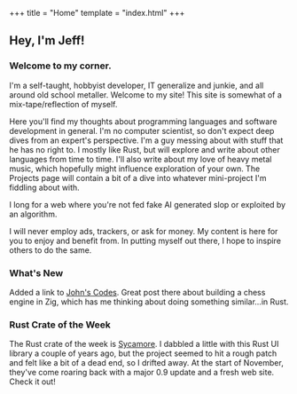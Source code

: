 +++
title = "Home"
template = "index.html"
+++

## Hey, I'm Jeff!

### Welcome to my corner.

I'm a self-taught, hobbyist developer, IT generalize and junkie, and all around old school metaller. Welcome to my site! This site is somewhat of a mix-tape/reflection of myself.

Here you'll find my thoughts about programming languages and software development in general. I'm no computer scientist, so don't expect deep dives from an expert's perspective. I'm a guy messing about with stuff that he has no right to. I mostly like Rust, but will explore and write about other languages from time to time. I'll also write about my love of heavy metal music, which hopefully might influence exploration of your own. The Projects page will contain a bit of a dive into whatever mini-project I'm fiddling about with.

I long for a web where you're not fed fake AI generated slop or exploited by an algorithm.

I will never employ ads, trackers, or ask for money. My content is here for you to enjoy and benefit from. In putting myself out there, I hope to inspire others to do the same.

### What's New

Added a link to [John's Codes](https://johns.codes). Great post there about building a chess engine in Zig, which has me thinking about doing something similar...in Rust.

### Rust Crate of the Week

The Rust crate of the week is [Sycamore](https://sycamore.dev). I dabbled a little with this Rust UI library a couple of years ago, but the project seemed to hit a rough patch and felt like a bit of a dead end, so I drifted away. At the start of November, they've come roaring back with a major 0.9 update and a fresh web site. Check it out!
